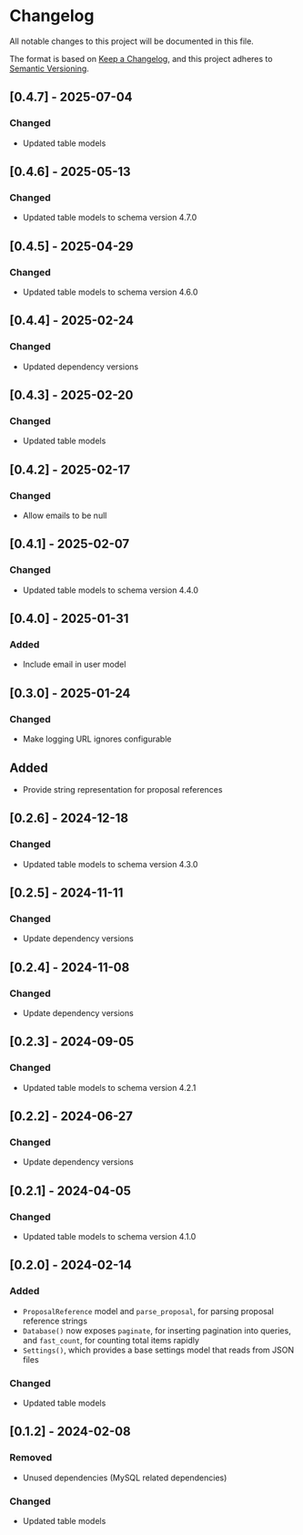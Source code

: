 # Changelog

All notable changes to this project will be documented in this file.

The format is based on [Keep a Changelog](https://keepachangelog.com/en/1.1.0/),
and this project adheres to [Semantic Versioning](https://semver.org/spec/v2.0.0.html).

## [0.4.7] - 2025-07-04

### Changed

- Updated table models

## [0.4.6] - 2025-05-13

### Changed

- Updated table models to schema version 4.7.0

## [0.4.5] - 2025-04-29

### Changed

- Updated table models to schema version 4.6.0

## [0.4.4] - 2025-02-24

### Changed

- Updated dependency versions

## [0.4.3] - 2025-02-20

### Changed

- Updated table models

## [0.4.2] - 2025-02-17

### Changed

- Allow emails to be null

## [0.4.1] - 2025-02-07

### Changed

- Updated table models to schema version 4.4.0

## [0.4.0] - 2025-01-31

### Added

- Include email in user model

## [0.3.0] - 2025-01-24

### Changed

- Make logging URL ignores configurable

## Added

- Provide string representation for proposal references

## [0.2.6] - 2024-12-18

### Changed

- Updated table models to schema version 4.3.0

## [0.2.5] - 2024-11-11

### Changed

- Update dependency versions

## [0.2.4] - 2024-11-08

### Changed

- Update dependency versions

## [0.2.3] - 2024-09-05

### Changed

- Updated table models to schema version 4.2.1

## [0.2.2] - 2024-06-27

### Changed

- Update dependency versions

## [0.2.1] - 2024-04-05

### Changed

- Updated table models to schema version 4.1.0

## [0.2.0] - 2024-02-14

### Added

- `ProposalReference` model and `parse_proposal`, for parsing proposal reference strings
- `Database()` now exposes `paginate`, for inserting pagination into queries, and `fast_count`, for counting total items rapidly
- `Settings()`, which provides a base settings model that reads from JSON files

### Changed

- Updated table models

## [0.1.2] - 2024-02-08

### Removed

- Unused dependencies (MySQL related dependencies)

### Changed

- Updated table models
